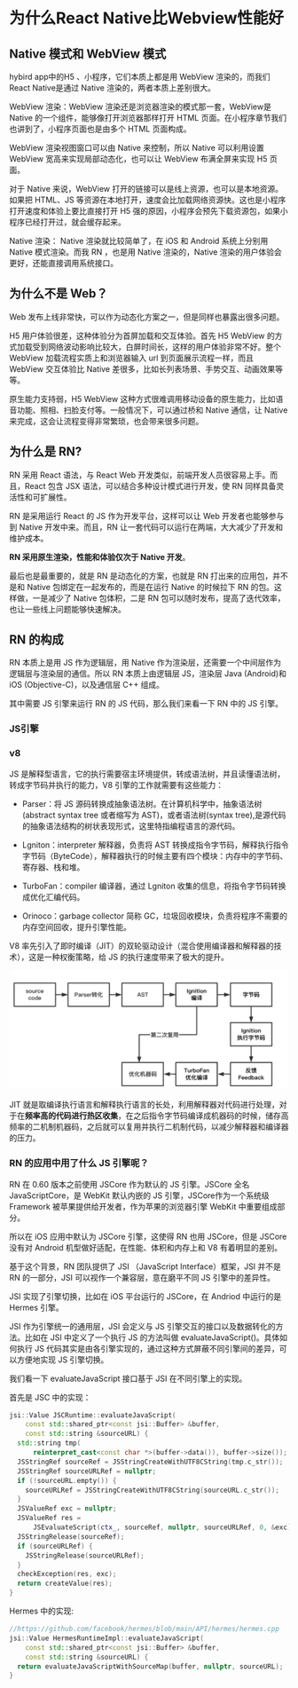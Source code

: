 # 为什么React Native比Webview性能好
## Native 模式和 WebView 模式
hybird app中的H5 、小程序，它们本质上都是用 WebView 渲染的，而我们React Native是通过 Native 渲染的，两者本质上差别很大。

WebView 渲染：WebView 渲染还是浏览器渲染的模式那一套，WebView是 Native 的一个组件，能够像打开浏览器那样打开 HTML 页面。在小程序章节我们也讲到了，小程序页面也是由多个 HTML 页面构成。

WebView 渲染视图窗口可以由 Native 来控制，所以 Native 可以利用设置 WebView 宽高来实现局部动态化，也可以让 WebView 布满全屏来实现 H5 页面。

对于 Native 来说，WebView 打开的链接可以是线上资源，也可以是本地资源。如果把 HTML、JS 等资源在本地打开，速度会比加载网络资源快。这也是小程序打开速度和体验上要比直接打开 H5 强的原因，小程序会预先下载资源包，如果小程序已经打开过，就会缓存起来。

Native 渲染： Native 渲染就比较简单了，在 iOS 和 Android 系统上分别用 Native 模式渲染。而我 RN ，也是用 Native 渲染的，Native 渲染的用户体验会更好，还能直接调用系统接口。


## 为什么不是 Web？
Web 发布上线非常快，可以作为动态化方案之一，但是同样也暴露出很多问题。

H5 用户体验很差，这种体验分为首屏加载和交互体验。首先 H5 WebView 的方式加载受到网络波动影响比较大，白屏时间长，这样的用户体验非常不好。整个 WebView 加载流程实质上和浏览器输入 url 到页面展示流程一样，而且 WebView 交互体验比 Native 差很多，比如长列表场景、手势交互、动画效果等等。

原生能力支持弱，H5 WebView 这种方式很难调用移动设备的原生能力，比如语音功能、照相、扫脸支付等。一般情况下，可以通过桥和 Native 通信，让 Native 来完成，这会让流程变得非常繁琐，也会带来很多问题。


## 为什么是 RN?
RN 采用 React 语法，与 React Web 开发类似，前端开发人员很容易上手。而且，React 包含 JSX 语法，可以结合多种设计模式进行开发，使 RN 同样具备灵活性和可扩展性。

RN 是采用运行 React 的 JS 作为开发平台，这样可以让 Web 开发者也能够参与到 Native 开发中来。而且，RN 让一套代码可以运行在两端，大大减少了开发和维护成本。

**RN 采用原生渲染，性能和体验仅次于 Native 开发**。

最后也是最重要的，就是 RN 是动态化的方案，也就是 RN 打出来的应用包，并不是和 Native 包绑定在一起发布的，而是在运行 Native 的时候拉下 RN 的包。这样做，一是减少了 Native 包体积，二是 RN 包可以随时发布，提高了迭代效率，也让一些线上问题能够快速解决。


## RN 的构成
RN 本质上是用 JS 作为逻辑层，用 Native 作为渲染层，还需要一个中间层作为逻辑层与渲染层的通信。所以 RN 本质上由逻辑层 JS，渲染层 Java (Android)和 iOS (Objective-C)，以及通信层 C++ 组成。

其中需要 JS 引擎来运行 RN 的 JS 代码，那么我们来看一下 RN 中的 JS 引擎。


### JS引擎
### v8
JS 是解释型语言，它的执行需要宿主环境提供，转成语法树，并且读懂语法树，转成字节码并执行的能力，V8 引擎的工作就需要有这些能力：
- Parser：将 JS 源码转换成抽象语法树。在计算机科学中，抽象语法树(abstract syntax tree 或者缩写为 AST)，或者语法树(syntax tree),是源代码的抽象语法结构的树状表现形式，这里特指编程语言的源代码。

- Lgniton：interpreter 解释器，负责将 AST 转换成指令字节码，解释执行指令字节码（ByteCode），解释器执行的时候主要有四个模块：内存中的字节码、寄存器、栈和堆。

- TurboFan：compiler 编译器，通过 Lgniton 收集的信息，将指令字节码转换成优化汇编代码。

- Orinoco：garbage collector 简称 GC，垃圾回收模块，负责将程序不需要的内存空间回收，提升引擎性能。

V8 率先引入了即时编译（JIT）的双轮驱动设计（混合使用编译器和解释器的技术），这是一种权衡策略，给 JS 的执行速度带来了极大的提升。

<img src="./images/v8.png" />

JIT 就是取编译执行语言和解释执行语言的长处，利用解释器对代码进行处理，对于在**频率高的代码进行热区收集**，在之后指令字节码编译成机器码的时候，储存高频率的二机制机器码，之后就可以复用并执行二机制代码，以减少解释器和编译器的压力。

### RN 的应用中用了什么 JS 引擎呢？

RN 在 0.60 版本之前使用 JSCore 作为默认的 JS 引擎。JSCore 全名 JavaScriptCore，是 WebKit 默认内嵌的 JS 引擎，JSCore作为一个系统级 Framework 被苹果提供给开发者，作为苹果的浏览器引擎 WebKit 中重要组成部分。

所以在 iOS 应用中默认为 JSCore 引擎，这使得 RN 也用 JSCore，但是 JSCore 没有对 Android 机型做好适配，在性能、体积和内存上和 V8 有着明显的差别。

基于这个背景，RN 团队提供了 JSI （JavaScript Interface）框架，JSI 并不是 RN 的一部分，JSI 可以视作一个兼容层，意在磨平不同 JS 引擎中的差异性。

JSI 实现了引擎切换，比如在 iOS 平台运行的 JSCore，在 Andriod 中运行的是 Hermes 引擎。

JSI 作为引擎统一的通用层，JSI 会定义与 JS 引擎交互的接口以及数据转化的方法。比如在 JSI 中定义了一个执行 JS 的方法叫做 evaluateJavaScript()。具体如何执行 JS 代码其实是由各引擎实现的，通过这种方式屏蔽不同引擎间的差异，可以方便地实现 JS 引擎切换。

我们看一下 evaluateJavaScript 接口基于 JSI 在不同引擎上的实现。

首先是 JSC 中的实现：
```C++
jsi::Value JSCRuntime::evaluateJavaScript(
    const std::shared_ptr<const jsi::Buffer> &buffer,
    const std::string &sourceURL) {
  std::string tmp(
      reinterpret_cast<const char *>(buffer->data()), buffer->size());
  JSStringRef sourceRef = JSStringCreateWithUTF8CString(tmp.c_str());
  JSStringRef sourceURLRef = nullptr;
  if (!sourceURL.empty()) {
    sourceURLRef = JSStringCreateWithUTF8CString(sourceURL.c_str());
  }
  JSValueRef exc = nullptr;
  JSValueRef res =
      JSEvaluateScript(ctx_, sourceRef, nullptr, sourceURLRef, 0, &exc);
  JSStringRelease(sourceRef);
  if (sourceURLRef) {
    JSStringRelease(sourceURLRef);
  }
  checkException(res, exc);
  return createValue(res);
}
```
Hermes 中的实现:
```C++
//https://github.com/facebook/hermes/blob/main/API/hermes/hermes.cpp
jsi::Value HermesRuntimeImpl::evaluateJavaScript(
    const std::shared_ptr<const jsi::Buffer> &buffer,
    const std::string &sourceURL) {
  return evaluateJavaScriptWithSourceMap(buffer, nullptr, sourceURL);
}
```